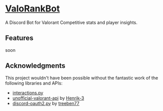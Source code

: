 # [ValoRankBot](https://github.com/timo-development/ValoRankBot)

A Discord Bot for Valorant Competitive stats and player insights.

## Features

soon

## Acknowledgments

This project wouldn't have been possible without the fantastic work of the following libraries and APIs:

- [interactions.py](https://github.com/interactions-py/interactions.py)
- [unofficial-valorant-api](https://github.com/Henrik-3/unofficial-valorant-api) by [Henrik-3](https://github.com/Henrik-3/)
- [discord-oauth2.py](https://github.com/treeben77/discord-oauth2.py) by [treeben77](https://github.com/treeben77/)
